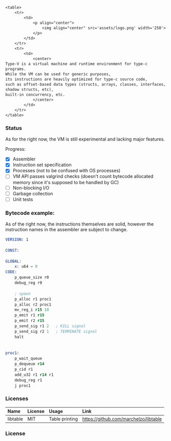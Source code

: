     
    <table>
        <tr>
            <td>
                <p align="center">
                    <img align="center" src='assets/logo.png' width='250'>
                </p>
            </td>
        </tr>
        <tr>
            <td>
                <center>
    Type-V is a virtual machine and runtime environment for type-c programs. 
    While the VM can be used for generic purposes, 
    its instructions are heavily optimized for type-c source code, 
    such as offset-based data types (structs, arrays, classes, interfaces, shadow structs, etc), 
    built-in concurrency, etc.
                </center>
            </td>
        </tr>
    </table>




### Status
As for the right now, the VM is still experimental and lacking major features.

Progress:

- [x] Assembler
- [x] Instruction set specification
- [x] Processes (not to be confused with OS processes)
- [ ] VM API passes valgrind checks (doesn't count bytecode allocated memory since it's supposed to be handled by GC)
- [ ] Non-blocking I/O 
- [ ] Garbage collection
- [ ] Unit tests

### Bytecode example:

As of the right now, the instructions themselves are solid, however the instruction names
in the assembler are subject to change.

```asm
VERSION: 1

CONST:

GLOBAL:
    x: u64 = 0
CODE:
    p_queue_size r0
    debug_reg r0

    ; spawn
    p_alloc r1 proc1
    p_alloc r2 proc1
    mv_reg_i r15 10
    p_emit r1 r15
    p_emit r2 r15
    p_send_sig r1 2   ; KILL signal
    p_send_sig r2 1   ; TERMINATE signal
    halt


proc1:
    p_wait_queue
    p_dequeue r14
    p_cid r1
    add_u32 r1 r14 r1
    debug_reg r1
    j proc1
```

### Licenses
| Name   |License|     Usage      |Link|
|:-------|:---|:--------------|:---|
| libtable|MIT| Table printing |https://github.com/marchelzo/libtable|

### License
